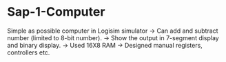# Sap-1-Computer
Simple as possible computer in Logisim simulator
-> Can add and subtract number (limited to 8-bit number).
-> Show the output in 7-segment display and binary display.
-> Used 16X8 RAM
-> Designed manual registers, controllers etc.
